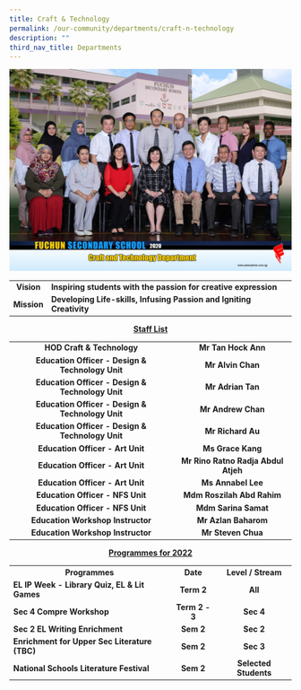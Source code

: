 ```yaml
---
title: Craft & Technology
permalink: /our-community/departments/craft-n-technology
description: ""
third_nav_title: Departments
---
```

<img src="/images/vnt.jpg">
<table>
<tbody>
<tr>
<td style="text-align: center;"><strong>Vision</strong></td>
<td><strong>Inspiring students with the passion for creative expression</strong></td>
</tr>
<tr>
<td style="text-align: center;"><strong>Mission</strong></td>
<td><strong>Developing Life-skills, Infusing Passion and Igniting Creativity</strong></td>
</tr>
</tbody>
</table>
<p style="text-align: center;"><span style="text-decoration: underline;"><strong>Staff List</strong></span></p>
<table>
<tbody>
<tr>
<td style="text-align: center;"><strong>HOD Craft &amp; Technology</strong></td>
<td style="text-align: center;"><strong>Mr Tan Hock Ann</strong></td>
</tr>
<tr>
<td style="text-align: center;"><strong>Education Officer - Design &amp; Technology Unit</strong></td>
<td style="text-align: center;"><strong>Mr Alvin Chan</strong></td>
</tr>
<tr>
<td style="text-align: center;"><strong>Education Officer - Design &amp; Technology Unit</strong></td>
<td style="text-align: center;"><strong>Mr Adrian Tan</strong></td>
</tr>
<tr>
<td style="text-align: center;"><strong>Education Officer - Design &amp; Technology Unit</strong></td>
<td style="text-align: center;"><strong>Mr Andrew Chan</strong></td>
</tr>
<tr>
<td style="text-align: center;"><strong>Education Officer - Design &amp; Technology Unit</strong></td>
<td style="text-align: center;"><strong>Mr Richard Au</strong></td>
</tr>
<tr>
<td style="text-align: center;"><strong>Education Officer - Art Unit</strong></td>
<td style="text-align: center;"><strong>Ms Grace Kang</strong></td>
</tr>
<tr>
<td style="text-align: center;"><strong>Education Officer - Art Unit</strong></td>
<td style="text-align: center;"><strong>Mr Rino Ratno Radja Abdul Atjeh</strong></td>
</tr>
<tr>
<td style="text-align: center;"><strong>Education Officer - Art Unit</strong></td>
<td style="text-align: center;"><strong>Ms Annabel Lee</strong></td>
</tr>
<tr>
<td style="text-align: center;"><strong>Education Officer - NFS Unit</strong></td>
<td style="text-align: center;"><strong>Mdm Roszilah Abd Rahim</strong></td>
</tr>
<tr>
<td style="text-align: center;"><strong>Education Officer - NFS Unit</strong></td>
<td style="text-align: center;"><strong>Mdm Sarina Samat</strong></td>
</tr>
<tr>
<td style="text-align: center;"><strong>Education Workshop Instructor</strong></td>
<td style="text-align: center;"><strong>Mr Azlan Baharom</strong></td>
</tr>
<tr>
<td style="text-align: center;"><strong>Education Workshop Instructor</strong></td>
<td style="text-align: center;"><strong>Mr Steven Chua</strong></td>
</tr>
</tbody>
</table>
<p style="text-align: center;"><strong><u>Programmes for 2022</u></strong></p>
<table>
<tbody>
<tr>
<th style="text-align: center;">Programmes</th>
<th style="text-align: center;">Date</th>
<th style="text-align: center;">Level / Stream</th>
</tr>
<tr>
<td><strong>EL IP Week - Library Quiz, EL &amp; Lit Games</strong></td>
<td style="text-align: center;"><strong>Term 2</strong></td>
<td style="text-align: center;"><strong>All</strong></td>
</tr>
<tr>
<td><strong>Sec 4 Compre Workshop</strong></td>
<td style="text-align: center;"><strong>Term 2 - 3</strong></td>
<td style="text-align: center;"><strong>Sec 4</strong></td>
</tr>
<tr>
<td><strong>Sec 2 EL Writing Enrichment</strong></td>
<td style="text-align: center;"><strong>Sem 2</strong></td>
<td style="text-align: center;"><strong>Sec 2</strong></td>
</tr>
<tr>
<td><strong>Enrichment for Upper Sec Literature (TBC)</strong></td>
<td style="text-align: center;"><strong>Sem 2</strong></td>
<td style="text-align: center;"><strong>Sec 3</strong></td>
</tr>
<tr>
<td><strong>National Schools Literature Festival</strong></td>
<td style="text-align: center;"><strong>Sem 2</strong></td>
<td style="text-align: center;"><strong>Selected Students</strong></td>
</tr>
</tbody>
</table>
<p>&nbsp;</p>
<div>&nbsp;</div>